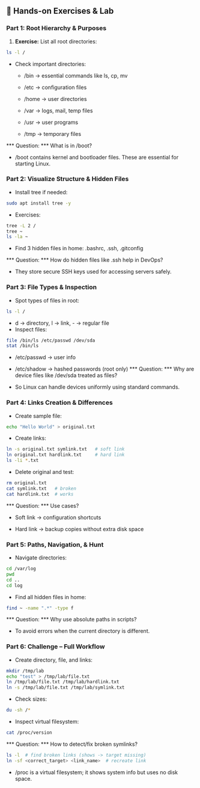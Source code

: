 ## 🧰 Hands-on Exercises & Lab

### Part 1: Root Hierarchy & Purposes
1. **Exercise:** List all root directories:
```bash
ls -l /
```
- Check important directories:

  - /bin → essential commands like ls, cp, mv

  - /etc → configuration files

  - /home → user directories

  - /var → logs, mail, temp files

  - /usr → user programs

  - /tmp → temporary files

*** Question: *** What is in /boot?

  - /boot contains kernel and bootloader files. These are essential for starting Linux.

### Part 2: Visualize Structure & Hidden Files

- Install tree if needed:
``` bash
sudo apt install tree -y
```
- Exercises:
```bash
tree -L 2 /
tree ~
ls -la ~
```
- Find 3 hidden files in home: .bashrc, .ssh, .gitconfig

*** Question: *** How do hidden files like .ssh help in DevOps?

   - They store secure SSH keys used for accessing servers safely.

### Part 3: File Types & Inspection

- Spot types of files in root:

``` bash
ls -l /
```
  - d → directory, l → link, - → regular file
- Inspect files:

``` bash
file /bin/ls /etc/passwd /dev/sda
stat /bin/ls
```
  - /etc/passwd → user info

  - /etc/shadow → hashed passwords (root only)
*** Question: *** Why are device files like /dev/sda treated as files?

  - So Linux can handle devices uniformly using standard commands.

### Part 4: Links Creation & Differences

- Create sample file:
``` bash
echo "Hello World" > original.txt
```
- Create links:
``` bash
ln -s original.txt symlink.txt   # soft link
ln original.txt hardlink.txt     # hard link
ls -li *.txt
```
- Delete original and test:
``` bash
rm original.txt
cat symlink.txt   # broken
cat hardlink.txt  # works
```
*** Question: *** Use cases?

- Soft link → configuration shortcuts

- Hard link → backup copies without extra disk space

### Part 5: Paths, Navigation, & Hunt

- Navigate directories:
``` bash
cd /var/log
pwd
cd ..
cd log
```
- Find all hidden files in home:
``` bash
find ~ -name ".*" -type f
```
*** Question: *** Why use absolute paths in scripts?

- To avoid errors when the current directory is different.

### Part 6: Challenge – Full Workflow

- Create directory, file, and links:
``` bash
mkdir /tmp/lab
echo "test" > /tmp/lab/file.txt
ln /tmp/lab/file.txt /tmp/lab/hardlink.txt
ln -s /tmp/lab/file.txt /tmp/lab/symlink.txt
```
- Check sizes:

``` bash
du -sh /*
```
- Inspect virtual filesystem:
``` bash
cat /proc/version
```
*** Question: *** How to detect/fix broken symlinks?
``` bash
ls -l  # find broken links (shows -> target missing)
ln -sf <correct_target> <link_name>  # recreate link
```
- /proc is a virtual filesystem; it shows system info but uses no disk space.